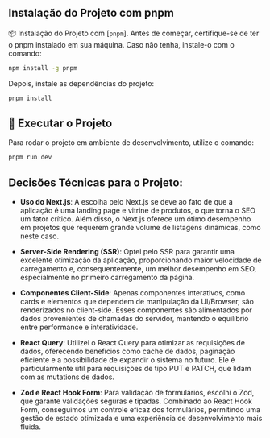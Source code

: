 ## Instalação do Projeto com pnpm

📦 Instalação do Projeto com [`pnpm`].
Antes de começar, certifique-se de ter o pnpm instalado em sua máquina. Caso não tenha, instale-o com o comando:

```bash
npm install -g pnpm
```
Depois, instale as dependências do projeto:

```bash
pnpm install 
```
## 🚀 Executar o Projeto
Para rodar o projeto em ambiente de desenvolvimento, utilize o comando:

```bash
pnpm run dev
```

## Decisões Técnicas para o Projeto:

- **Uso do Next.js**: A escolha pelo Next.js se deve ao fato de que a aplicação é uma landing page e vitrine de produtos, o que torna o SEO um fator crítico. Além disso, o Next.js oferece um ótimo desempenho em projetos que requerem grande volume de listagens dinâmicas, como neste caso.

- **Server-Side Rendering (SSR)**: Optei pelo SSR para garantir uma excelente otimização da aplicação, proporcionando maior velocidade de carregamento e, consequentemente, um melhor desempenho em SEO, especialmente no primeiro carregamento da página.

- **Componentes Client-Side**: Apenas componentes interativos, como cards e elementos que dependem de manipulação da UI/Browser, são renderizados no client-side. Esses componentes são alimentados por dados provenientes de chamadas do servidor, mantendo o equilíbrio entre performance e interatividade.

- **React Query**: Utilizei o React Query para otimizar as requisições de dados, oferecendo benefícios como cache de dados, paginação eficiente e a possibilidade de expandir o sistema no futuro. Ele é particularmente útil para requisições de tipo PUT e PATCH, que lidam com as mutations de dados.

- **Zod e React Hook Form**: Para validação de formulários, escolhi o Zod, que garante validações seguras e tipadas. Combinado ao React Hook Form, conseguimos um controle eficaz dos formulários, permitindo uma gestão de estado otimizada e uma experiência de desenvolvimento mais fluida.
